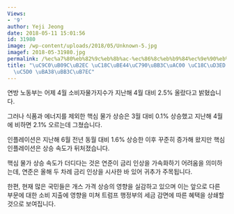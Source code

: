 ```yaml
---
Views:
- '9'
author: Yeji Jeong
date: 2018-05-11 15:01:56
id: 31980
image: /wp-content/uploads/2018/05/Unknown-5.jpg
imagef: 2018-05-31980.jpg
permalink: /%ec%a7%80%eb%82%9c%eb%8b%ac-%ec%86%8c%eb%b9%84%ec%9e%90%eb%ac%bc%ea%b0%80-%ec%86%8c%ed%8f%ad-%ec%83%81%ec%8a%b9%ec%97%90-%eb%a8%b8%eb%ac%bc%eb%9f%ac/
title: "\uC9C0\uB09C\uB2EC \uC18C\uBE44\uC790\uBB3C\uAC00 \uC18C\uD3ED \uC0C1\uC2B9\
  \uC5D0 \uBA38\uBB3C\uB7EC"
---
```


연방 노동부는 어제 4월 소비자물가지수가 지난해 4월 대비 2.5% 올랐다고 밝혔습니다.

그러나 식품과 에너지를 제외한 핵심 물가 상승은 3월 대비 0.1% 상승했고 지난해 4월에 비하면 2.1% 오르는데 그쳤습니다.

인플레이션은 지난해 6월 전년 동월 대비 1.6% 상승한 이후 꾸준히 증가해 왔지만 핵심 인플레이션은 상승 속도가 뒤처졌습니다.

핵심 물가 상승 속도가 더디다는 것은 연준이 금리 인상을 가속화하기 어려움을 의미하는데, 연준은 올해 두 차례 금리 인상을 시사한 바 있어 귀추가 주목됩니다.

한편, 현재 많은 국민들은 개스 가격 상승의 영향을 실감하고 있으며 이는 앞으로 다른 부문에 대한 소비 지출에 영향을 미쳐 트럼프 행정부의 세금 감면에 따른 혜택을 상쇄할 것으로 보여집니다.